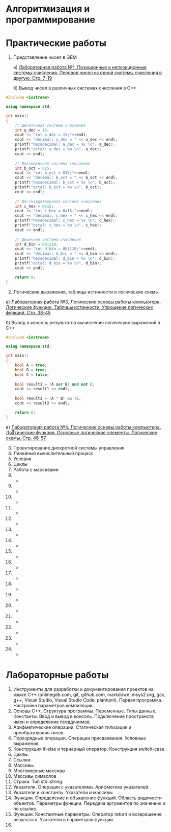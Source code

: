 # Алгоритмизация и программирование

# Практические работы
1. Представление чисел в ЭВМ

   а) [Лабораторная работа №1. Позиционные и непозиционные системы счисления. Перевод чисел из одной системы счисления в другую. Стр. 7-19](https://xn--80aqa2d.xn--p1ai/files/e27dcce4-d929-464f-b8b8-2b4b59d36bfc.pdf)

   б) Вывод чисел в различных системах счисления в C++

```c++
#include <iostream>

using namespace std;

int main()
{
    // Десятичная система счисления
    int a_dec = 15;
    cout << "int a_dec = 15;"<<endl;
    cout << "decimal: a_dec = " << a_dec << endl;
    printf("hexadecimal: a_dec = %x \n", a_dec);
    printf("octal: a_dec = %o \n", a_dec);
    cout << endl;
    
    // Восьмеричная система счисления
    int b_oct = 015;
    cout << "int b_oct = 015;"<<endl;
    cout << "decimal: b_oct = " << b_oct << endl;
    printf("hexadecimal: b_oct = %x \n", b_oct);
    printf("octal: b_oct = %o \n", b_oct);
    cout << endl;
    
    // Шестнадцатеричная система счисления
    int c_hex = 0x15;
    cout << "int c_hex = 0x15;"<<endl;
    cout << "decimal: c_hex = " << c_hex << endl;
    printf("hexadecimal: c_hex = %x \n", c_hex);
    printf("octal: c_hex = %o \n", c_hex);
    cout << endl;
    
    // Двоичная система счисления
    int d_bin = 0b1110;
    cout << "int d_bin = 0b1110;"<<endl;
    cout << "decimal: d_bin = " << d_bin << endl;
    printf("hexadecimal: d_bin = %x \n", d_bin);
    printf("octal: d_bin = %o \n", d_bin);
    cout << endl;

    return 0;
}
```


2. Логические выражения, таблицы истинности и логические схемы

а) [Лабораторная работа №3. Логические основы работы компьютера. Логические функции. Таблицы истинности. Упрощение логических функций. Стр. 38-45](https://xn--80aqa2d.xn--p1ai/files/e27dcce4-d929-464f-b8b8-2b4b59d36bfc.pdf)

б) Вывод в консоль результатов вычисления логических выражений в C++

```c++
#include <iostream>

using namespace std;

int main()
{
    bool A = true;
    bool B = true;
    bool C = false;
    
    bool result1 = (A xor B) and not C;
    cout << result1 << endl;
    
    bool result2 = (A ^ B) && !C;
    cout << result2 << endl;

    return 0;
}
```

в) [Лабораторная работа №4. Логические основы работы компьютера. Логические функции. Основные логические элементы. Логические схемы. Стр. 46-57](https://xn--80aqa2d.xn--p1ai/files/e27dcce4-d929-464f-b8b8-2b4b59d36bfc.pdf)

3. Проектирование дискретной системы управления
4. Линейный вычислительный процесс
5. Условия
6. Циклы
7. Работа с массивами
8. -
9. -
10. -
11. -
12. -
13. -
14. -
15. -
16. -
17. -
18. -
19. -
20. -
21. -
22. -
23. -
24. -


# Лабораторные работы
1. Инструменты для разработки и документирования проектов на языке C++ (onlinegdb.com, git, github.com, markdown, msys2.org, gcc, g++, Visual Studio, Visual Studio Code, plantuml). Первая программа. Настройка параметров компиляции.  
2. Основы С++. Структура программы. Переменные. Типы данных. Константы. Ввод и вывод в консоль. Подключение пространств имен и определение псевдонимов.
3. Арифметические операции. Статическая типизация и преобразования типов.
4. Поразрядные операции. Операции присваивания. Условные выражения.
5. Конструкция if-else и тернарный оператор. Конструкция switch-case.
6. Циклы.
7. Ссылки.
8. Массивы.
9. Многомерные массивы.
10. Массивы символов
11. Строки. Тип std::string.
12. Указатели. Операции с указателями. Арифметика указателей.
13. Указатели и константы. Указатели и массивы.
14. Функции. Определение и объявление функций. Область видимости объектов. Параметры функции. Передача аргументов по значению и по ссылке.
15. Функции. Константные параметры. Оператор return и возвращение результата. Указатели в параметрах функции.
16.
